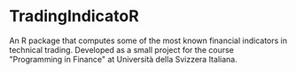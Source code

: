 # TradingIndicatoR
An R package that computes some of the most known financial indicators in technical trading. Developed as a small project for the course "Programming in Finance" at Università della Svizzera Italiana.
